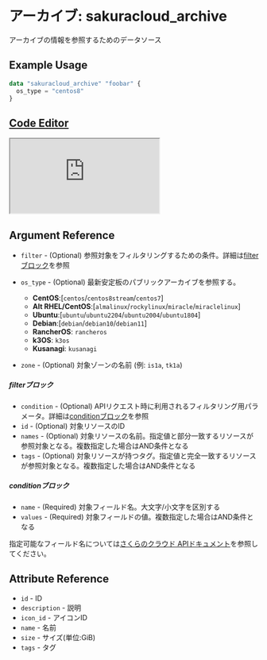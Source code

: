 # アーカイブ: sakuracloud_archive

アーカイブの情報を参照するためのデータソース

## Example Usage

```tf
data "sakuracloud_archive" "foobar" {
  os_type = "centos8"
}
```

<div class="editor">

<h2><a href="https://zouen-alpha.usacloud.jp/#data/archive" target="_blank" rel="noopener noreferrer">Code Editor</a></h2>

<iframe src="https://zouen-alpha.usacloud.jp/#data/archive"></iframe>

</div>

## Argument Reference

* `filter` - (Optional) 参照対象をフィルタリングするための条件。詳細は[filterブロック](#filter)を参照  
* `os_type` - (Optional) 最新安定板のパブリックアーカイブを参照する。    
  - **CentOS**:[`centos`/`centos8stream`/`centos7`]
  - **Alt RHEL/CentOS**:[`almalinux`/`rockylinux`/`miracle`/`miraclelinux`]
  - **Ubuntu**:[`ubuntu`/`ubuntu2204`/`ubuntu2004`/`ubuntu1804`]
  - **Debian**:[`debian`/`debian10`/`debian11`]
  - **RancherOS**: `rancheros`
  - **k3OS**: `k3os`
  - **Kusanagi**: `kusanagi`
   
* `zone` - (Optional) 対象ゾーンの名前 (例: `is1a`, `tk1a`)  

##### filterブロック

* `condition` - (Optional) APIリクエスト時に利用されるフィルタリング用パラメータ。詳細は[conditionブロック](#condition)を参照  
* `id` - (Optional) 対象リソースのID 
* `names` - (Optional) 対象リソースの名前。指定値と部分一致するリソースが参照対象となる。複数指定した場合はAND条件となる  
* `tags` - (Optional) 対象リソースが持つタグ。指定値と完全一致するリソースが参照対象となる。複数指定した場合はAND条件となる

##### conditionブロック

* `name` - (Required) 対象フィールド名。大文字/小文字を区別する  
* `values` - (Required) 対象フィールドの値。複数指定した場合はAND条件となる

指定可能なフィールド名については[さくらのクラウド APIドキュメント](https://developer.sakura.ad.jp/cloud/api/1.1/)を参照してください。  

## Attribute Reference

* `id` - ID
* `description` - 説明
* `icon_id` - アイコンID
* `name` - 名前
* `size` - サイズ(単位:GiB)
* `tags` - タグ




